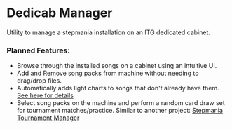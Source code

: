 # Dedicab Manager
Utility to manage a stepmania installation on an ITG dedicated cabinet.

### Planned Features:
* Browse through the installed songs on a cabinet using an intuitive UI.
* Add and Remove song packs from machine without needing to drag/drop files.
* Automatically adds light charts to songs that don't already have them. [See here for details](https://github.com/StefanoFiumara/Stepmania-Lights-Builder)
* Select song packs on the machine and perform a random card draw set for tournament matches/practice. Similar to another project: [Stepmania Tournament Manager](https://github.com/StefanoFiumara/Stepmania-Tournament-Manager)

